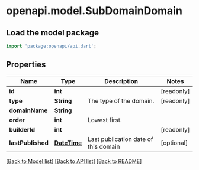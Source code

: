 # openapi.model.SubDomainDomain

## Load the model package
```dart
import 'package:openapi/api.dart';
```

## Properties
Name | Type | Description | Notes
------------ | ------------- | ------------- | -------------
**id** | **int** |  | [readonly] 
**type** | **String** | The type of the domain. | [readonly] 
**domainName** | **String** |  | 
**order** | **int** | Lowest first. | 
**builderId** | **int** |  | [readonly] 
**lastPublished** | [**DateTime**](DateTime.md) | Last publication date of this domain | [optional] 

[[Back to Model list]](../README.md#documentation-for-models) [[Back to API list]](../README.md#documentation-for-api-endpoints) [[Back to README]](../README.md)


